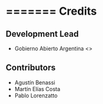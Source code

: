 =======
Credits
=======

Development Lead
----------------

* Gobierno Abierto Argentina <>

Contributors
------------

* Agustín Benassi
* Martín Elías Costa
* Pablo Lorenzatto
